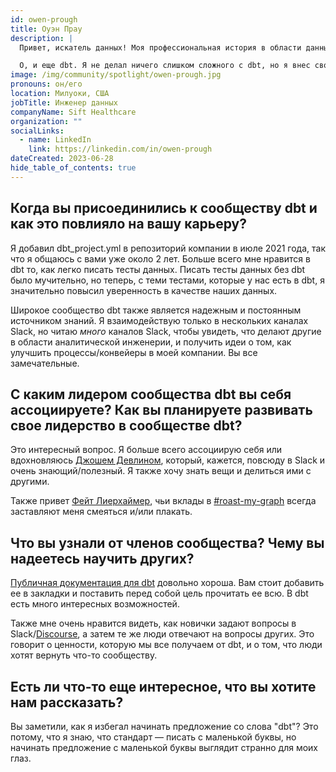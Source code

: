```yaml
---
id: owen-prough
title: Оуэн Прау
description: |
  Привет, искатель данных! Моя профессиональная история в области данных в основном связана с здравоохранением в США (привет файлам заявок ANSI X12), и я работал как в крупных (более 10 000 сотрудников) программных компаниях, так и в небольших (но растущих!) стартапах. Мой постоянный спутник на протяжении последнего десятилетия — это SQL в различных его проявлениях <a href="https://xkcd.com/927/" rel="noopener noreferrer" target="_blank">https://xkcd.com/927/</a>, а в настоящее время я в основном работаю с PostgreSQL, AWS Athena и Snowflake. Я считаю, что SQL — это отличный инструмент для решения интересных задач.

  О, и еще dbt. Я не делал ничего слишком сложного с dbt, но я внес свой вклад в <a href="https://docs.getdbt.com/docs/core/connect-data-platform/athena-setup" title="dbt-athena adapter">адаптер dbt-athena</a> и несколько различных пакетов. В основном я наблюдаю за обсуждениями в Slack, умело замаскировавшись под утку. Это моя профессиональная цель — когда-нибудь посетить <a href="https://coalesce.getdbt.com/?utm_medium=internal&utm_source=docs&utm_campaign=q3-2024_coalesce-2023_aw&utm_content=coalesce____&utm_term=all_all__" title="Coalesce" rel="noopener noreferrer" target="_blank">Coalesce</a>.
image: /img/community/spotlight/owen-prough.jpg
pronouns: он/его
location: Милуоки, США
jobTitle: Инженер данных
companyName: Sift Healthcare
organization: ""
socialLinks:
  - name: LinkedIn
    link: https://linkedin.com/in/owen-prough
dateCreated: 2023-06-28
hide_table_of_contents: true
---
```


## Когда вы присоединились к сообществу dbt и как это повлияло на вашу карьеру?

Я добавил dbt_project.yml в репозиторий компании в июле 2021 года, так что я общаюсь с вами уже около 2 лет. Больше всего мне нравится в dbt то, как легко писать тесты данных. Писать тесты данных без dbt было мучительно, но теперь, с теми тестами, которые у нас есть в dbt, я значительно повысил уверенность в качестве наших данных.

Широкое сообщество dbt также является надежным и постоянным источником знаний. Я взаимодействую только в нескольких каналах Slack, но читаю *много* каналов Slack, чтобы увидеть, что делают другие в области аналитической инженерии, и получить идеи о том, как улучшить процессы/конвейеры в моей компании. Вы все замечательные.

## С каким лидером сообщества dbt вы себя ассоциируете? Как вы планируете развивать свое лидерство в сообществе dbt?

Это интересный вопрос. Я больше всего ассоциирую себя или вдохновляюсь [Джошем Девлином](./josh-devlin), который, кажется, повсюду в Slack и очень знающий/полезный. Я также хочу знать вещи и делиться ими с другими.

Также привет [Фейт Лиерхаймер](./faith-lierheimer), чьи вклады в [#roast-my-graph](https://www.getdbt.com/community/join-the-community/?utm_medium=internal&utm_source=docs&utm_campaign=q3-2024_dbt-spotlight_aw&utm_content=____&utm_term=all___) всегда заставляют меня смеяться и/или плакать.

## Что вы узнали от членов сообщества? Чему вы надеетесь научить других?

[Публичная документация для dbt](https://docs.getdbt.com/docs/introduction) довольно хороша. Вам стоит добавить ее в закладки и поставить перед собой цель прочитать ее всю. В dbt есть много интересных возможностей.

Также мне очень нравится видеть, как новички задают вопросы в Slack/[Discourse](https://discourse.getdbt.com/), а затем те же люди отвечают на вопросы других. Это говорит о ценности, которую мы все получаем от dbt, и о том, что люди хотят вернуть что-то сообществу.

## Есть ли что-то еще интересное, что вы хотите нам рассказать?

Вы заметили, как я избегал начинать предложение со слова "dbt"? Это потому, что я знаю, что стандарт — писать с маленькой буквы, но начинать предложение с маленькой буквы выглядит странно для моих глаз.